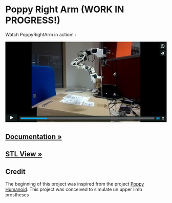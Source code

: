 # Poppy Right Arm (WORK IN PROGRESS!)

Watch PoppyRightArm in action! :

[![Little red ridning hood](doc/img/video.jpg)](https://vimeo.com/134075612 "Little red riding hood - Click to Watch!")

## [Documentation »](https://github.com/joelortizsosa/Poppy_Right_Arm_Creature/blob/master/doc/README.md)
## [STL View »](doc/stl/PoppyRightArm.STL)

## Credit

The beginning of this project was inspired from the project [Poppy Humanoid](https://www.poppy-project.org/?lang=fr). This project was conceived to simulate un upper limb prostheses
